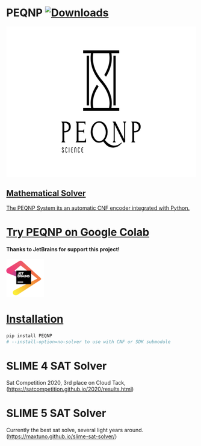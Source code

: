 # PEQNP [![Downloads](https://pepy.tech/badge/peqnp)](https://pepy.tech/project/peqnp)

<a href="https://www.peqnp.com"><img border="0" alt="PEQNP" src="https://raw.githubusercontent.com/maxtuno/PEQNP/master/logo.png" width="640" height="400">

## Mathematical Solver

The PEQNP System its an automatic CNF encoder integrated with Python.

# [Try PEQNP on Google Colab ](https://colab.research.google.com/github/maxtuno/PEQNP/blob/master/docs/PEQNP.ipynb)

#### Thanks to JetBrains for support this project!

<a href="https://www.jetbrains.com/?from=PEQNP"><img border="0" alt="JetBrains support this project" src="https://raw.githubusercontent.com/maxtuno/PEQNP/master/jetbrains.png" width="100" height="100">

# Installation
```python
pip install PEQNP
# --install-option=no-solver to use with CNF or SDK submodule
```

# SLIME 4 SAT Solver 

Sat Competition 2020, 3rd place on Cloud Tack, (https://satcompetition.github.io/2020/results.html)

# SLIME 5 SAT Solver

Currently the best sat solve, several light years around. (https://maxtuno.github.io/slime-sat-solver/)

